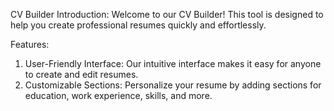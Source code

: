 CV Builder
Introduction:
Welcome to our CV Builder! This tool is designed to help you create professional resumes quickly and effortlessly.

Features:
1. User-Friendly Interface: 
Our intuitive interface makes it easy for anyone to create and edit resumes.
2. Customizable Sections: 
Personalize your resume by adding sections for education, work experience, skills, and more.
